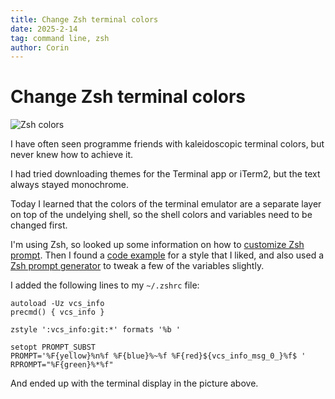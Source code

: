 ```yaml
---
title: Change Zsh terminal colors
date: 2025-2-14
tag: command line, zsh
author: Corin
---
```


# Change Zsh terminal colors

![Zsh colors](/images/2025/zshcolors.png)

I have often seen programme friends with kaleidoscopic terminal colors, but never knew how to achieve it. 

I had tried downloading themes for the Terminal app or iTerm2, but the text always stayed monochrome.

Today I learned that the colors of the terminal emulator are a separate layer on top of the undelying shell, so the shell colors and variables need to be changed first.

I'm using Zsh, so looked up some information on how to [customize Zsh prompt](https://www.reddit.com/r/zsh/comments/qm22qh/custom_prompt_tips/). Then I found a [code example](https://dev.to/cassidoo/customizing-my-zsh-prompt-3417) for a style that I liked, and also used a [Zsh prompt generator](https://zsh-prompt-generator.site/) to tweak a few of the variables slightly.

I added the following lines to my `~/.zshrc` file:
```
autoload -Uz vcs_info
precmd() { vcs_info }

zstyle ':vcs_info:git:*' formats '%b '

setopt PROMPT_SUBST
PROMPT='%F{yellow}%n%f %F{blue}%~%f %F{red}${vcs_info_msg_0_}%f$ '
RPROMPT="%F{green}%*%f"
```
And ended up with the terminal display in the picture above.